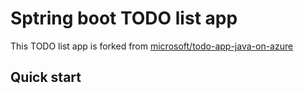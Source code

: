 # Sptring boot TODO list app

This TODO list app is forked from [microsoft/todo-app-java-on-azure](https://github.com/microsoft/todo-app-java-on-azure)

## Quick start

```bash

```